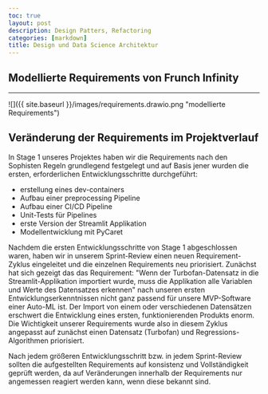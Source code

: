 ```yaml
---
toc: true
layout: post
description: Design Patters, Refactoring
categories: [markdown]
title: Design und Data Science Architektur
---
```

## Modellierte Requirements von Frunch Infinity
---
![]({{ site.baseurl }}/images/requirements.drawio.png "modellierte Requirements")

## Veränderung der Requirements im Projektverlauf

In Stage 1 unseres Projektes haben wir die Requirements nach den Sophisten Regeln grundlegend festgelegt und auf Basis jener
wurden die ersten, erforderlichen Entwicklungsschritte durchgeführt:

- erstellung eines dev-containers
- Aufbau einer preprocessing Pipeline
- Aufbau einer CI/CD Pipeline
- Unit-Tests für Pipelines
- erste Version der Streamlit Applikation
- Modellentwicklung mit PyCaret

Nachdem die ersten Entwicklungsschritte von Stage 1 abgeschlossen waren, haben wir in unserem Sprint-Review einen neuen Requirement-Zyklus eingeleitet
und die einzelnen Requirements neu priorisiert.
Zunächst hat sich gezeigt das das Requirement: "Wenn der Turbofan-Datensatz in die Streamlit-Applikation importiert wurde, muss die Applikation
alle Variablen und Werte des Datensatzes erkennen" nach unseren ersten Entwicklungserkenntnissen nicht ganz passend für unsere MVP-Software einer Auto-ML ist. Der Import von einem oder verschiedenen Datensätzen erschwert die Entwicklung eines ersten, funktionierenden Produkts enorm.
Die Wichtigkeit unserer Requirements wurde also in diesem Zyklus angepasst auf zunächst einen Datensatz (Turbofan) und Regressions-Algorithmen priorisiert.

Nach jedem größeren Entwicklungsschritt bzw. in jedem Sprint-Review sollten die aufgestellten Requirements auf konsistenz und Vollständigkeit geprüft werden, da auf Veränderungen innerhalb der Requirements nur angemessen reagiert werden kann, wenn diese bekannt sind.

[^1]: Die Abbildung wurde mit draw.io erstellt

